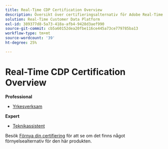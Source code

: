 ```yaml
---
title: Real-Time CDP Certification Overview
description: Översikt över certifieringsalternativ för Adobe Real-Time CDP
solution: Real-Time Customer Data Platform
exl-id: 389377d8-5a73-418a-afb4-9428d3aef990
source-git-commit: cb5a60152dea20fbe116ce445a73ce779785ba13
workflow-type: tm+mt
source-wordcount: '39'
ht-degree: 25%

---
```


# Real-Time CDP Certification Overview

**Professional**

* [Yrkesverksam](/help/certifications/rtcdp/rtcdp-p-business.md) <!--AD0-E602-->

**Expert**

* [Teknikassistent](/help/certifications/rtcdp/rtcdp-e-technical.md) <!--AD0-E600 and E601-->

Besök [Förnya din certifiering](/help/certifications/renew.md) för att se om det finns något förnyelsealternativ för den här produkten.

